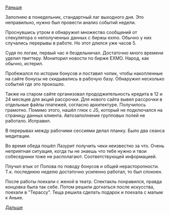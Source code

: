 [Раньше](2018.10.18.md)

Заполняю в понедельник, стандартный лаг выходного дня.
Это неправильно, нужно был провести анализ событий недели.

Проснувшись утром я обнаружил множество сообщений от спекулятора о неполученных данных с биржы exmo. Обычно у них случались перерывы в работе. Но этот длился уже часов 5.

Судя по логам, первый час я бездельничал. Достаточно много времени уделил твиттеру. Мониторил новости по бирже EXMO. Народ, как обычно, истерил.

Пробежался по истории бонусов и поставил чопик, чтобы накопленные на сайте бонусы не скидывались в рабочую базу. Обнаружил несколько событий где это произшло.

Также на старом сайте организовал прододжительность кредита в 12 и 24 месяцев для акций рассрочки. Для нового сайта вывел рассрочки в отдельные файлы платежей, согласно архитектуре. Получилось грамотно.
Помимо этого, нашёл глюк с JS, который не подключался на страницу данных клиента. Автозаполнение групповых полей не работало. Исправил.

В перерывах между рабочими сессиями делал планку. Было два сеанса медитации.

Во время обеда пошёл Лазурит получить чеки неизвестно за что. Очень неприятная ситуация, когда ты не знаешь что тебе нужно и твои собеседники тоже не располагают. Соответствующей информацией.

Плучил втык от Попова по поводу бонусов и общей нерасторопности. Т.к. последнюю неделю достаточно усиленно работал, то был спокоен.

После работы поехали с женой в театр. Спектакль понравился, правда концовка была так себе.
Потом решили догнаться после искусства, поехали в "Терассу".
Теща решила сделать подарок и поехала с малым к Аньке.

[Дальше](2018.10.20.md)